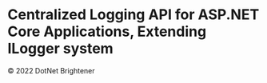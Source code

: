 ﻿# Centralized Logging API for ASP.NET Core Applications, Extending ILogger system

&copy; 2022 DotNet Brightener


